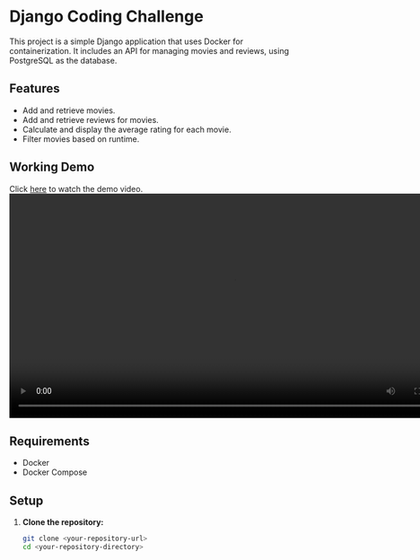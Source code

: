 # Django Coding Challenge

This project is a simple Django application that uses Docker for containerization. It includes an API for managing movies and reviews, using PostgreSQL as the database.

## Features

- Add and retrieve movies.
- Add and retrieve reviews for movies.
- Calculate and display the average rating for each movie.
- Filter movies based on runtime.

## Working Demo
Click [here](Moview_Demo.mp4) to watch the demo video.
<video width="800" controls>
  <source src="Moview_Demo.mp4" type="video/mp4">
  Your browser does not support the video tag.
</video>

## Requirements

- Docker
- Docker Compose

## Setup

1. **Clone the repository:**

   ```bash
   git clone <your-repository-url>
   cd <your-repository-directory>
